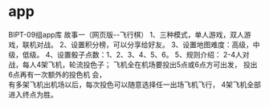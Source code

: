 # app
BIPT-09组app库
故事一（网页版--飞行棋）
1、三种模式，单人游戏，双人游戏，联机对战。
2、设置积分榜，可以分享给好友。
3、设置地图难度：高级，中级，低级。
4、设置骰子点数：1、2、3、4、5、6。
5、规则介绍：
     2-4人对战，每人4架飞机，轮流投色子；
     飞机全在机场要投出5点或6点方可出发，
     投出6点再有一次额外的投色机  会，   
     有多架飞机出机场以后，每次投色可以随意选择任一出场飞机飞行，
     4架飞机全部进入终点为胜。



